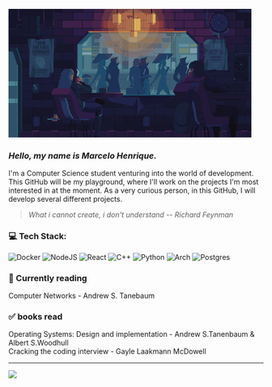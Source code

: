![](./readmee.gif)
<br>

### *Hello, my name is Marcelo Henrique.* <br>
I'm a Computer Science student venturing into the world of development. This GitHub will be my playground, where I'll work on the projects I'm most interested in at the moment. As a very curious person, in this GitHub, I will develop several different projects.<br>

> *What i cannot create, i don't understand*
> -- <cite>Richard Feynman</cite>



### 💻 Tech Stack:
![Docker](https://img.shields.io/badge/docker-%230db7ed.svg?style=for-the-badge&logo=docker&logoColor=white) 
![NodeJS](https://img.shields.io/badge/node.js-6DA55F?style=for-the-badge&logo=node.js&logoColor=white) 
![React](https://img.shields.io/badge/react-%2320232a.svg?style=for-the-badge&logo=react&logoColor=%2361DAFB) 
![C++](https://img.shields.io/badge/c++-%2300599C.svg?style=for-the-badge&logo=c%2B%2B&logoColor=white)
![Python](https://img.shields.io/badge/python-3670A0?style=for-the-badge&logo=python&logoColor=ffdd54)
![Arch](https://img.shields.io/badge/Arch%20Linux-1793D1?logo=arch-linux&logoColor=fff&style=for-the-badge) 
![Postgres](https://img.shields.io/badge/postgres-%23316192.svg?style=for-the-badge&logo=postgresql&logoColor=white)

### 📕 Currently reading 
Computer Networks - Andrew S. Tanebaum

### ✅ books read
Operating Systems: Design and implementation - Andrew S.Tanenbaum & Albert S.Woodhull <br>
Cracking the coding interview - Gayle Laakmann McDowell


---
[![](https://visitcount.itsvg.in/api?id=MarceloCoelho1&icon=0&color=6)](https://visitcount.itsvg.in)
